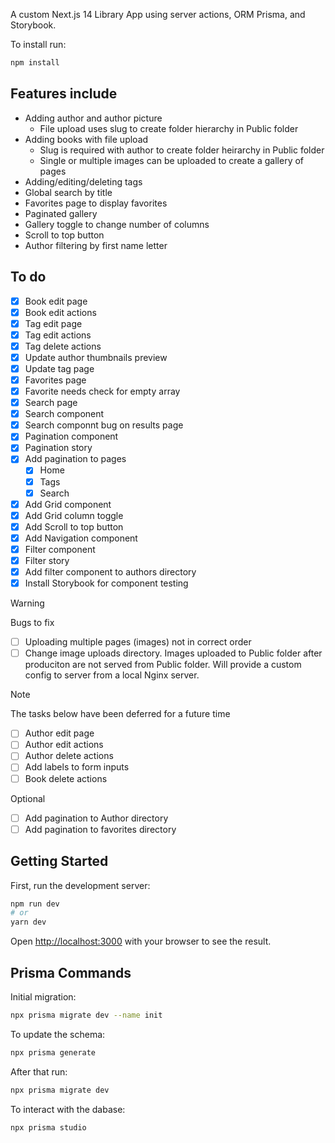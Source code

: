 A custom Next.js 14 Library App using server actions, ORM Prisma, and Storybook.

To install run:
```bash
npm install
```
## Features include
- Adding author and author picture
  - File upload uses slug to create folder hierarchy in Public folder
- Adding books with file upload
  - Slug is required with author to create folder heirarchy in Public folder
  - Single or multiple images can be uploaded to create a gallery of pages
- Adding/editing/deleting tags
- Global search by title
- Favorites page to display favorites
- Paginated gallery
- Gallery toggle to change number of columns
- Scroll to top button
- Author filtering by first name letter

## To do
- [x] Book edit page
- [x] Book edit actions
- [x] Tag edit page
- [x] Tag edit actions
- [x] Tag delete actions
- [x] Update author thumbnails preview
- [x] Update tag page
- [x] Favorites page
- [x] Favorite needs check for empty array
- [x] Search page
- [x] Search component
- [x] Search componnt bug on results page
- [x] Pagination component
- [x] Pagination story
- [x] Add pagination to pages
  - [x] Home
  - [x] Tags
  - [x] Search
- [x] Add Grid component
- [x] Add Grid column toggle
- [x] Add Scroll to top button
- [x] Add Navigation component
- [x] Filter component
- [x] Filter story
- [x] Add filter component to authors directory
- [x] Install Storybook for component testing

> [!WARNING]
> Bugs to fix
> - [ ] Uploading multiple pages (images) not in correct order
> - [ ] Change image uploads directory. Images uploaded to Public folder after produciton are not served from Public folder. Will provide a custom config to server from a local Nginx server.

> [!NOTE]
> The tasks below have been deferred for a future time
> - [ ] Author edit page
> - [ ] Author edit actions
> - [ ] Author delete actions
> - [ ] Add labels to form inputs
> - [ ] Book delete actions
>
> Optional
> - [ ] Add pagination to Author directory
> - [ ] Add pagination to favorites directory

## Getting Started

First, run the development server:

```bash
npm run dev
# or
yarn dev
```

Open [http://localhost:3000](http://localhost:3000) with your browser to see the result.

## Prisma Commands

Initial migration:
```bash
npx prisma migrate dev --name init
```

To update the schema:
```bash
npx prisma generate
```

After that run:
```bash
npx prisma migrate dev
```

To interact with the dabase:
```bash
npx prisma studio
```
